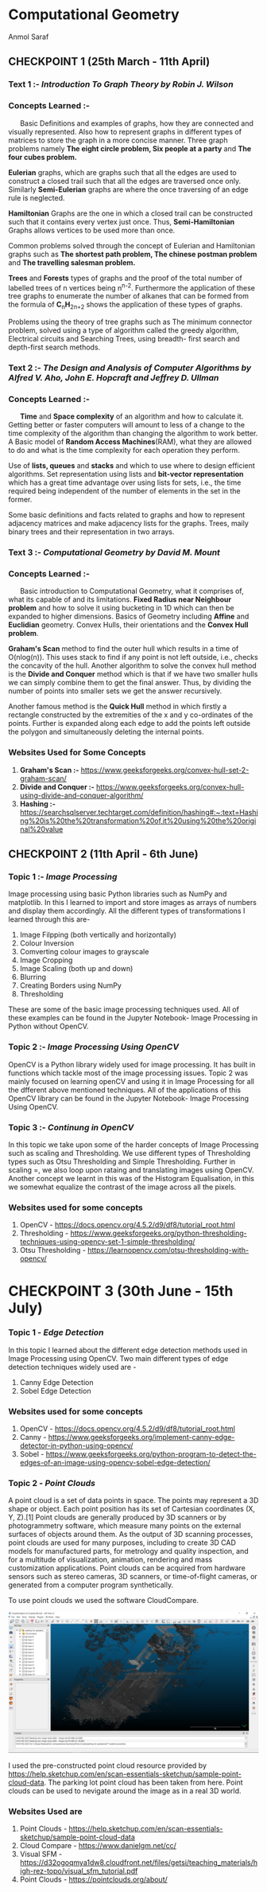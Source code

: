 # Computational Geometry
Anmol Saraf

## CHECKPOINT 1 (25th March - 11th April)

### Text 1 :-  _Introduction To Graph Theory by Robin J. Wilson_

### Concepts Learned :-

&nbsp; &nbsp; &nbsp; Basic Definitions and examples of graphs, how they are connected and visually represented. Also how to represent graphs in different types of matrices to store the graph in a more concise manner. Three graph problems namely **The eight circle problem, Six people at a party** and **The four cubes problem.**

**Eulerian** graphs, which are graphs such that all the edges are used to construct a closed trail such that all the edges are traversed once only. Similarly **Semi-Eulerian** graphs are where the once traversing of an edge rule is neglected.

**Hamiltonian** Graphs are the one in which a closed trail can be constructed such that it contains every vertex just once. Thus, **Semi-Hamiltonian** Graphs  allows vertices to be used more than once.

Common problems solved through the concept of Eulerian and Hamiltonian graphs such as **The shortest path problem, The chinese postman problem** and 	**The travelling salesman problem.**

**Trees** and **Forests** types of graphs and the proof of the total number of labelled trees of n vertices being n<sup>n-2</sup>. Furthermore the application of these tree graphs to enumerate the number of alkanes that can be formed from the formula of **C**<sub>n</sub>**H**<sub>2n+2</sub> shows the application of these types of graphs.

Problems using the theory of tree graphs such as The minimum connector problem, solved using a type of algorithm called the greedy algorithm, Electrical circuits and Searching Trees, using breadth- first search and depth-first search methods.

### Text 2 :- _The Design and Analysis of Computer Algorithms by Alfred V. Aho, John E. Hopcraft and Jeffrey D. Ullman_

### Concepts Learned :- 

&nbsp; &nbsp; &nbsp; **Time** and **Space complexity** of an algorithm and how to calculate it. Getting better or faster computers will amount to less of a change to the time complexity of the algorithm than changing the algorithm to work better. A Basic model of **Random Access Machines**(RAM), what they are allowed to do and what is the time complexity for each operation they perform.

Use of **lists, queues** and **stacks** and which to use where to design efficient algorithms. Set representation using lists and **bit-vector representation** which has a great time advantage over using lists for sets, i.e., the time required being independent of the number of elements in the set in the former.

Some basic definitions and facts related to graphs and how to represent adjacency matrices and make adjacency lists for the graphs. Trees, maily binary trees and their representation in two arrays. 

### Text 3 :- _Computational Geometry by David M. Mount_

### Concepts Learned :- 

&nbsp; &nbsp; &nbsp; Basic introduction to Computational Geometry, what it comprises of, what its capable of and its limitations. **Fixed Radius near Neighbour problem** and how to solve it using bucketing in 1D which can then be expanded to higher dimensions. Basics of Geometry including **Affine** and **Euclidian** geometry. Convex Hulls, their orientations and the **Convex Hull problem**.

**Graham's Scan** method to find the outer hull which results in a time of O(nlog(n)). This uses stack to find if any point is not left outside, i.e., checks the concavity of the hull. Another algorithm to solve the convex hull method is the **Divide and Conquer** method which is that if we have two smaller hulls we can simply combine them to get the final answer. Thus, by dividing the number of points into smaller sets we get the answer recursively.

Another famous method is the **Quick Hull** method in which firstly a rectangle constructed by the extremities of the x and y co-ordinates of the points. Further is expanded along each edge to add the points left outside the polygon and simultaneously deleting the internal points.

### Websites Used for Some Concepts

1. **Graham's Scan :-** https://www.geeksforgeeks.org/convex-hull-set-2-graham-scan/
2. **Divide and Conquer :-** https://www.geeksforgeeks.org/convex-hull-using-divide-and-conquer-algorithm/
3. **Hashing :-** https://searchsqlserver.techtarget.com/definition/hashing#:~:text=Hashing%20is%20the%20transformation%20of,it%20using%20the%20original%20value

## CHECKPOINT 2 (11th April - 6th June)

### Topic 1 :- _Image Processing_

Image processing using basic Python libraries such as NumPy and matplotlib. In this I learned to import and store images as arrays of numbers and display them accordingly. 
All the different types of transformations I learned through this are-

1. Image Filpping (both vertically and horizontally)
2. Colour Inversion
3. Comverting colour images to grayscale 
4. Image Cropping 
5. Image Scaling (both up and down)
6. Blurring 
7. Creating Borders using NumPy 
8. Thresholding

These are some of the basic image processing techniques used. All of these examples can be found in the Jupyter Notebook- Image Processing in Python without OpenCV.

### Topic 2 :- _Image Processing Using OpenCV_

OpenCV is a Python library widely used for image processing. It has built in functions which tackle most of the image processing issues. 
Topic 2 was mainly focused on learning openCV and using it in Image Processing for all the dfferent above mentioned techniques. 
All of the applications of this OpenCV library can be found in the Jupyter Notebook- Image Processing Using OpenCV. 

### Topic 3 :- _Continung in OpenCV_

In this topic we take upon some of the harder concepts of Image Processing such as scaling and Thresholding.
We use different types of Thresholding types such as Otsu Thresholding and Simple Thresholding.
Further in scaling =, we also loop upon rataing and translating images using OpenCV.
Another concept we learnt in this was of the Histogram Equalisation, in this we somewhat equalize the contrast of the image across all the pixels.

### Websites used for some concepts

1. OpenCV - https://docs.opencv.org/4.5.2/d9/df8/tutorial_root.html
2. Thresholding - https://www.geeksforgeeks.org/python-thresholding-techniques-using-opencv-set-1-simple-thresholding/
3. Otsu Thresholding - https://learnopencv.com/otsu-thresholding-with-opencv/

# CHECKPOINT 3 (30th June - 15th July)

### Topic 1 - _Edge Detection_

In this topic I learned about the different edge detection methods used in Image Processing using OpenCV. 
Two main different types of edge detection techniques widely used are -

1. Canny Edge Detection
2. Sobel Edge Detection 

### Websites used for some concepts 

1. OpenCV - https://docs.opencv.org/4.5.2/d9/df8/tutorial_root.html
2. Canny - https://www.geeksforgeeks.org/implement-canny-edge-detector-in-python-using-opencv/
3. Sobel - https://www.geeksforgeeks.org/python-program-to-detect-the-edges-of-an-image-using-opencv-sobel-edge-detection/

### Topic 2 - _Point Clouds_

A point cloud is a set of data points in space. The points may represent a 3D shape or object. Each point position has its set of Cartesian coordinates (X, Y, Z).[1] Point clouds are generally produced by 3D scanners or by photogrammetry software, which measure many points on the external surfaces of objects around them. As the output of 3D scanning processes, point clouds are used for many purposes, including to create 3D CAD models for manufactured parts, for metrology and quality inspection, and for a multitude of visualization, animation, rendering and mass customization applications. Point clouds can be acquired from hardware sensors such as stereo cameras, 3D scanners, or time-of-flight cameras, or generated from a computer program synthetically. 

To use point clouds we used the software CloudCompare. 

![CloudCompare](Images/2021-07-18.png?raw=true "Title")

I used the pre-constructed point cloud resource provided by https://help.sketchup.com/en/scan-essentials-sketchup/sample-point-cloud-data. The parking lot point cloud has been taken from here. Point clouds can be used to nevigate around the image as in a real 3D world. 

### Websites Used are

1. Point Clouds - https://help.sketchup.com/en/scan-essentials-sketchup/sample-point-cloud-data
2. Cloud Compare - https://www.danielgm.net/cc/
3. Visual SFM - https://d32ogoqmya1dw8.cloudfront.net/files/getsi/teaching_materials/high-rez-topo/visual_sfm_tutorial.pdf
4. Point Clouds - https://pointclouds.org/about/

